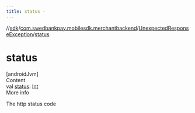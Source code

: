 ```yaml
---
title: status -
---
```

//[sdk](../../../index)/[com.swedbankpay.mobilesdk.merchantbackend](../index)/[UnexpectedResponseException](index)/[status](status)



# status  
[androidJvm]  
Content  
val [status](status): [Int](https://kotlinlang.org/api/latest/jvm/stdlib/kotlin/-int/index.html)  
More info  


The http status code

  




